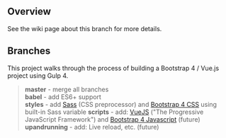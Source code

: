
## Overview

See the wiki page about this branch for more details.

## Branches

This project walks through the process of building a Bootstrap 4 / Vue.js project using Gulp 4.

> **master** - merge all branches  
> **babel** - add ES6+ support  
> **styles** - add [Sass](https://sass-lang.com/) (CSS preprocessor) and [Bootstrap 4 CSS](https://getbootstrap.com/docs/4.0/getting-started/theming/#importing) using built-in Sass variable 
> **scripts** - add: [VueJS](https://vuejs.org/) ("The Progressive JavaScript Framework") and [Bootstrap 4 Javascript](https://getbootstrap.com/docs/4.2/getting-started/javascript/) (future)
> **upandrunning** - add: Live reload, etc. (future)  